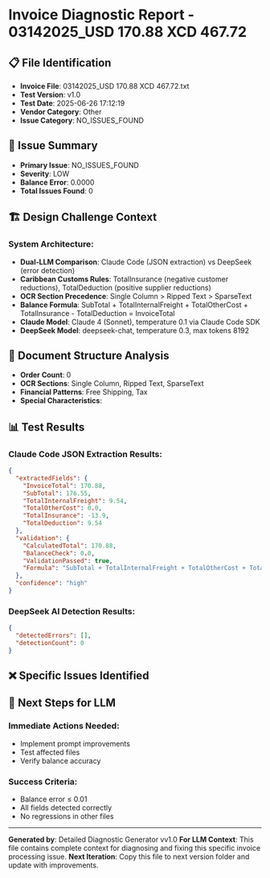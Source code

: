 # Invoice Diagnostic Report - 03142025_USD 170.88 XCD 467.72

## 📋 **File Identification**
- **Invoice File**: 03142025_USD 170.88 XCD 467.72.txt
- **Test Version**: v1.0
- **Test Date**: 2025-06-26 17:12:19
- **Vendor Category**: Other
- **Issue Category**: NO_ISSUES_FOUND

## 🎯 **Issue Summary**
- **Primary Issue**: NO_ISSUES_FOUND
- **Severity**: LOW
- **Balance Error**: 0.0000
- **Total Issues Found**: 0

## 🏗️ **Design Challenge Context**
### **System Architecture**:
- **Dual-LLM Comparison**: Claude Code (JSON extraction) vs DeepSeek (error detection)
- **Caribbean Customs Rules**: TotalInsurance (negative customer reductions), TotalDeduction (positive supplier reductions)
- **OCR Section Precedence**: Single Column > Ripped Text > SparseText
- **Balance Formula**: SubTotal + TotalInternalFreight + TotalOtherCost + TotalInsurance - TotalDeduction = InvoiceTotal
- **Claude Model**: Claude 4 (Sonnet), temperature 0.1 via Claude Code SDK
- **DeepSeek Model**: deepseek-chat, temperature 0.3, max tokens 8192

## 📄 **Document Structure Analysis**
- **Order Count**: 0
- **OCR Sections**: Single Column, Ripped Text, SparseText
- **Financial Patterns**: Free Shipping, Tax
- **Special Characteristics**: 

## 📊 **Test Results**

### **Claude Code JSON Extraction Results**:
```json
{
  "extractedFields": {
    "InvoiceTotal": 170.88,
    "SubTotal": 176.55,
    "TotalInternalFreight": 9.54,
    "TotalOtherCost": 0.0,
    "TotalInsurance": -13.9,
    "TotalDeduction": 9.54
  },
  "validation": {
    "CalculatedTotal": 170.88,
    "BalanceCheck": 0.0,
    "ValidationPassed": true,
    "Formula": "SubTotal + TotalInternalFreight + TotalOtherCost + TotalInsurance - TotalDeduction"
  },
  "confidence": "high"
}
```

### **DeepSeek AI Detection Results**:
```json
{
  "detectedErrors": [],
  "detectionCount": 0
}
```

## ❌ **Specific Issues Identified**

## 🎯 **Next Steps for LLM**
### **Immediate Actions Needed**:
- Implement prompt improvements
- Test affected files
- Verify balance accuracy

### **Success Criteria**:
- Balance error ≤ 0.01
- All fields detected correctly
- No regressions in other files

---
**Generated by**: Detailed Diagnostic Generator vv1.0
**For LLM Context**: This file contains complete context for diagnosing and fixing this specific invoice processing issue.
**Next Iteration**: Copy this file to next version folder and update with improvements.
